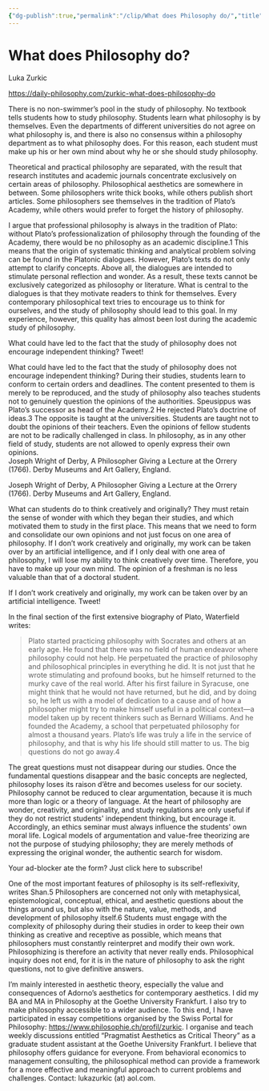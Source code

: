 ```yaml
---
{"dg-publish":true,"permalink":"/clip/What does Philosophy do/","title":"What does Philosophy do?"}
---
```



# What does Philosophy do?

Luka Zurkic

https://daily-philosophy.com/zurkic-what-does-philosophy-do

There is no non-swimmer’s pool in the study of philosophy. No textbook tells students how to study philosophy. Students learn what philosophy is by themselves. Even the departments of different universities do not agree on what philosophy is, and there is also no consensus within a philosophy department as to what philosophy does. For this reason, each student must make up his or her own mind about why he or she should study philosophy.

Theoretical and practical philosophy are separated, with the result that research institutes and academic journals concentrate exclusively on certain areas of philosophy. Philosophical aesthetics are somewhere in between. Some philosophers write thick books, while others publish short articles. Some philosophers see themselves in the tradition of Plato’s Academy, while others would prefer to forget the history of philosophy.

I argue that professional philosophy is always in the tradition of Plato: without Plato’s professionalization of philosophy through the founding of the Academy, there would be no philosophy as an academic discipline.1 This means that the origin of systematic thinking and analytical problem solving can be found in the Platonic dialogues. However, Plato’s texts do not only attempt to clarify concepts. Above all, the dialogues are intended to stimulate personal reflection and wonder. As a result, these texts cannot be exclusively categorized as philosophy or literature. What is central to the dialogues is that they motivate readers to think for themselves. Every contemporary philosophical text tries to encourage us to think for ourselves, and the study of philosophy should lead to this goal. In my experience, however, this quality has almost been lost during the academic study of philosophy.

What could have led to the fact that the study of philosophy does not encourage independent thinking? Tweet!

What could have led to the fact that the study of philosophy does not encourage independent thinking? During their studies, students learn to conform to certain orders and deadlines. The content presented to them is merely to be reproduced, and the study of philosophy also teaches students not to genuinely question the opinions of the authorities. Speusippus was Plato’s successor as head of the Academy.2 He rejected Plato’s doctrine of ideas.3 The opposite is taught at the universities. Students are taught not to doubt the opinions of their teachers. Even the opinions of fellow students are not to be radically challenged in class. In philosophy, as in any other field of study, students are not allowed to openly express their own opinions.  
Joseph Wright of Derby, A Philosopher Giving a Lecture at the Orrery (1766). Derby Museums and Art Gallery, England.

Joseph Wright of Derby, A Philosopher Giving a Lecture at the Orrery (1766). Derby Museums and Art Gallery, England.

What can students do to think creatively and originally? They must retain the sense of wonder with which they began their studies, and which motivated them to study in the first place. This means that we need to form and consolidate our own opinions and not just focus on one area of philosophy. If I don’t work creatively and originally, my work can be taken over by an artificial intelligence, and if I only deal with one area of philosophy, I will lose my ability to think creatively over time. Therefore, you have to make up your own mind. The opinion of a freshman is no less valuable than that of a doctoral student.

If I don’t work creatively and originally, my work can be taken over by an artificial intelligence. Tweet!

In the final section of the first extensive biography of Plato, Waterfield writes:

> Plato started practicing philosophy with Socrates and others at an early age. He found that there was no field of human endeavor where philosophy could not help. He perpetuated the practice of philosophy and philosophical principles in everything he did. It is not just that he wrote stimulating and profound books, but he himself returned to the murky cave of the real world. After his first failure in Syracuse, one might think that he would not have returned, but he did, and by doing so, he left us with a model of dedication to a cause and of how a philosopher might try to make himself useful in a political context—a model taken up by recent thinkers such as Bernard Williams. And he founded the Academy, a school that perpetuated philosophy for almost a thousand years. Plato’s life was truly a life in the service of philosophy, and that is why his life should still matter to us. The big questions do not go away.4

The great questions must not disappear during our studies. Once the fundamental questions disappear and the basic concepts are neglected, philosophy loses its raison d’être and becomes useless for our society. Philosophy cannot be reduced to clear argumentation, because it is much more than logic or a theory of language. At the heart of philosophy are wonder, creativity, and originality, and study regulations are only useful if they do not restrict students' independent thinking, but encourage it. Accordingly, an ethics seminar must always influence the students' own moral life. Logical models of argumentation and value-free theorizing are not the purpose of studying philosophy; they are merely methods of expressing the original wonder, the authentic search for wisdom.

Your ad-blocker ate the form? Just click here to subscribe!

One of the most important features of philosophy is its self-reflexivity, writes Shan.5 Philosophers are concerned not only with metaphysical, epistemological, conceptual, ethical, and aesthetic questions about the things around us, but also with the nature, value, methods, and development of philosophy itself.6 Students must engage with the complexity of philosophy during their studies in order to keep their own thinking as creative and receptive as possible, which means that philosophers must constantly reinterpret and modify their own work. Philosophizing is therefore an activity that never really ends. Philosophical inquiry does not end, for it is in the nature of philosophy to ask the right questions, not to give definitive answers.

I’m mainly interested in aesthetic theory, especially the value and consequences of Adorno’s aesthetics for contemporary aesthetics. I did my BA and MA in Philosophy at the Goethe University Frankfurt. I also try to make philosophy accessible to a wider audience. To this end, I have participated in essay competitions organised by the Swiss Portal for Philosophy: https://www.philosophie.ch/profil/zurkic. I organise and teach weekly discussions entitled “Pragmatist Aesthetics as Critical Theory” as a graduate student assistant at the Goethe University Frankfurt. I believe that philosophy offers guidance for everyone. From behavioral economics to management consulting, the philosophical method can provide a framework for a more effective and meaningful approach to current problems and challenges. Contact: lukazurkic (at) aol.com.

